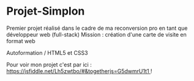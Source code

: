 # Projet-Simplon

Premier projet réalisé dans le cadre de ma reconversion pro en tant que développeur web (full-stack)
Mission : création d'une carte de visite en format web

Autoformation / HTML5 et CSS3

Pour voir mon projet c'est par ici : [https://jsfiddle.net/Lh5zwtbo/#&togetherjs=G5dwmrU1t1 ](https://jsfiddle.net/Lh5zwtbo/#&togetherjs=G5dwmrU1t1) !
